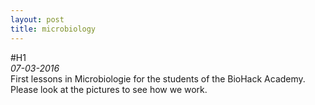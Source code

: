 ```yaml
---
layout: post
title: microbiology
---
```

#H1  
*07-03-2016*   
First lessons in Microbiologie for the students of the BioHack Academy. Please look at the pictures to see how we work.